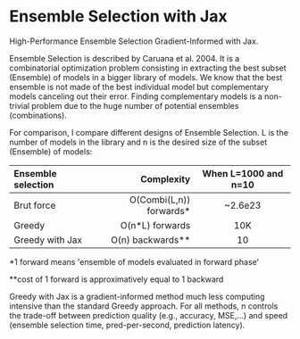 # Ensemble Selection with Jax
High-Performance Ensemble Selection Gradient-Informed with Jax.

Ensemble Selection is described by Caruana et al. 2004. It is a combinatorial optimization problem consisting in extracting the best subset (Ensemble) of models in a bigger library of models. We know that the best ensemble is not made of the best individual model but complementary models canceling out their error. Finding complementary models is a non-trivial problem due to the huge number of potential ensembles (combinations).


For comparison, I compare different designs of Ensemble Selection. L is the number of models in the library and n is the desired size of the subset (Ensemble) of models:

Ensemble selection | Complexity | When L=1000 and n=10
| :--- | ---: | :---:
Brut force  | O(Combi(L,n)) forwards* | ~2.6e23
Greedy  | O(n*L) forwards | 10K
Greedy with Jax  | O(n) backwards** | 10

*1 forward means 'ensemble of models evaluated in forward phase'

**cost of 1 forward is approximatively equal to 1 backward

Greedy with Jax is a gradient-informed method much less computing intensive than the standard Greedy approach. For all methods, n controls the trade-off between prediction quality (e.g., accuracy, MSE,...) and speed (ensemble selection time, pred-per-second, prediction latency).
